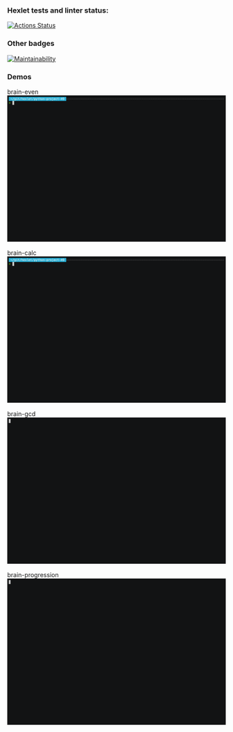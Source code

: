 ### Hexlet tests and linter status:
[![Actions Status](https://github.com/JuggernautMX/python-project-49/actions/workflows/hexlet-check.yml/badge.svg)](https://github.com/JuggernautMX/python-project-49/actions)

### Other badges
[![Maintainability](https://api.codeclimate.com/v1/badges/7106e3c9c3fafdbc1f3c/maintainability)](https://codeclimate.com/github/JuggernautMX/python-project-49/maintainability)

### Demos
brain-even
[![brain-even demo](https://github.com/JuggernautMX/python-project-49/blob/main/demos/brain-even.gif)](https://asciinema.org/a/vjMM8K7eKpvIx2IomFuLb57yW)

brain-calc
[![brain-calc demo](https://github.com/JuggernautMX/python-project-49/blob/main/demos/brain-calc.gif)](https://asciinema.org/a/YcadSSP420lW2fD3PvTbakB4F)

brain-gcd
[![brain-gcd demo](https://github.com/JuggernautMX/python-project-49/blob/main/demos/brain-gcd.gif)](https://asciinema.org/a/2WsxacKNsYQu42DRR4GvfA1Nf)

brain-progression
[![brain-progression demo](https://github.com/JuggernautMX/python-project-49/blob/main/demos/brain-progression.gif)](https://asciinema.org/a/5x4NRvCdAn8essMnJznzzhgov)
